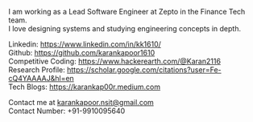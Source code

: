 I am working as a Lead Software Engineer at Zepto in the Finance Tech team. <br>
I love designing systems and studying engineering concepts in depth.

Linkedin: https://www.linkedin.com/in/kk1610/ <br>
Github: https://github.com/karankapoor1610 <br>
Competitive Coding: https://www.hackerearth.com/@Karan2116 <br>
Research Profile: https://scholar.google.com/citations?user=Fe-cQ4YAAAAJ&hl=en <br>
Tech Blogs: https://karankap00r.medium.com <br>

Contact me at karankapoor.nsit@gmail.com  <br>
Contact Number: +91-9910095640 <br>
